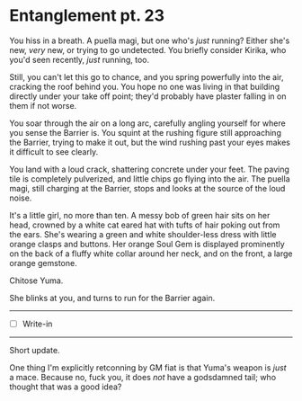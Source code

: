 # Entanglement pt. 23

You hiss in a breath. A puella magi, but one who's *just* running? Either she's new, *very* new, or trying to go undetected. You briefly consider Kirika, who you'd seen recently, *just* running, too.

Still, you can't let this go to chance, and you spring powerfully into the air, cracking the roof behind you. You hope no one was living in that building directly under your take off point; they'd probably have plaster falling in on them if not worse.

You soar through the air on a long arc, carefully angling yourself for where you sense the Barrier is. You squint at the rushing figure still approaching the Barrier, trying to make it out, but the wind rushing past your eyes makes it difficult to see clearly.

You land with a loud crack, shattering concrete under your feet. The paving tile is completely pulverized, and little chips go flying into the air. The puella magi, still charging at the Barrier, stops and looks at the source of the loud noise.

It's a little girl, no more than ten. A messy bob of green hair sits on her head, crowned by a white cat eared hat with tufts of hair poking out from the ears. She's wearing a green and white shoulder-less dress with little orange clasps and buttons. Her orange Soul Gem is displayed prominently on the back of a fluffy white collar around her neck, and on the front, a large orange gemstone.

Chitose Yuma.

She blinks at you, and turns to run for the Barrier again.

---

- [ ] Write-in

---

Short update.

One thing I'm explicitly retconning by GM fiat is that Yuma's weapon is *just* a mace. Because no, fuck you, it does *not* have a godsdamned tail; who thought that was a good idea?
